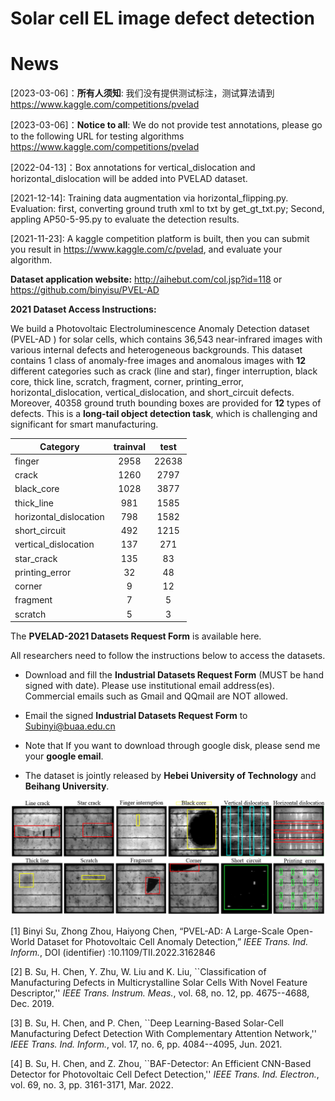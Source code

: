 # Solar cell EL image defect detection

# News
[2023-03-06]：**所有人须知**: 我们没有提供测试标注，测试算法请到 https://www.kaggle.com/competitions/pvelad

[2023-03-06]：**Notice to all**: We do not provide test annotations, please go to the following URL for testing algorithms https://www.kaggle.com/competitions/pvelad

[2022-04-13]：Box annotations for vertical_dislocation and horizontal_dislocation will be added into PVELAD dataset.

[2021-12-14]: Training data augmentation via horizontal_flipping.py. Evaluation: first, converting ground truth xml to txt by get_gt_txt.py; Second, appling AP50-5-95.py to evaluate the detection results.

[2021-11-23]: A kaggle competition platform is built, then you can submit you result in https://www.kaggle.com/c/pvelad, and evaluate your algorithm.

**Dataset application website:** http://aihebut.com/col.jsp?id=118 or https://github.com/binyisu/PVEL-AD

**2021 Dataset Access Instructions:**

We build a Photovoltaic Electroluminescence Anomaly Detection dataset (PVEL-AD ) for solar cells, which contains 36,543 near-infrared images with various internal defects and heterogeneous backgrounds. This dataset contains 1 class of anomaly-free images and anomalous images with **12** different categories such as crack (line and star), finger interruption, black core, thick line, scratch, fragment, corner, printing_error, horizontal_dislocation, vertical_dislocation, and short_circuit defects. Moreover, 40358 ground truth bounding boxes are provided for **12** types of defects. This is a **long-tail object detection task**, which is challenging and significant for smart manufacturing.

| Category               | trainval |            test            |  
|------------------------|:--------:|:--------------------------:|
| finger                 |   2958   |            22638           |
| crack                  |   1260   |            2797            |    
| black_core             |   1028   |            3877            | 
| thick_line             |   981    |            1585            |
| horizontal_dislocation |   798    |            1582            |
| short_circuit          |   492    |            1215            |
| vertical_dislocation   |   137    |            271             |
| star_crack             |   135    |            83              |
| printing_error         |   32     |            48              |
| corner                 |    9     |            12              | 
| fragment               |    7     |            5               | 
| scratch                |    5     |            3               | 

The **PVELAD-2021 Datasets Request Form** is available here. 

All researchers need to follow the instructions below to access the datasets.


* Download and fill the **Industrial Datasets Request Form** (MUST be hand signed with date). Please use institutional email address(es). Commercial emails such as Gmail and QQmail are NOT allowed. 

* Email the signed **Industrial Datasets Request Form** to Subinyi@buaa.edu.cn 
* Note that If you want to download through google disk, please send me your **google email**.
* The dataset is jointly released by **Hebei University of Technology** and **Beihang University**.

![image](https://github.com/binyisu/PVEL-AD/blob/main/EL2021.png)

[1] Binyi Su, Zhong Zhou, Haiyong Chen, “PVEL-AD: A Large-Scale Open-World Dataset for Photovoltaic Cell Anomaly Detection,” *IEEE Trans. Ind. Inform.*, DOI (identifier) :10.1109/TII.2022.3162846

[2] B. Su, H. Chen, Y. Zhu, W. Liu and K. Liu, ``Classification of Manufacturing Defects in Multicrystalline Solar Cells With Novel Feature Descriptor,'' *IEEE Trans. Instrum. Meas.*, vol. 68, no. 12, pp. 4675--4688, Dec. 2019.

[3] B. Su, H. Chen, and P. Chen, ``Deep Learning-Based Solar-Cell Manufacturing Defect Detection With Complementary Attention Network,'' *IEEE Trans. Ind. Inform.*, vol. 17, no. 6, pp. 4084--4095, Jun. 2021.

[4] B. Su, H. Chen, and Z. Zhou, ``BAF-Detector: An Efficient CNN-Based Detector for Photovoltaic Cell Defect Detection,'' *IEEE Trans. Ind. Electron.*,  vol. 69, no. 3, pp. 3161-3171, Mar. 2022.
